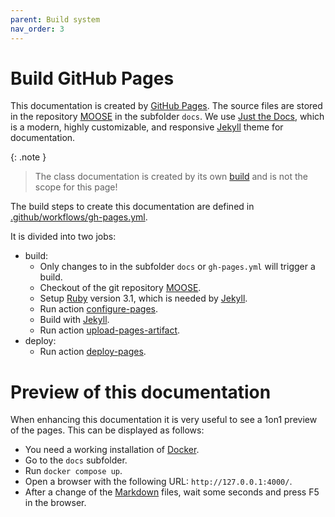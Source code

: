 ```yaml
---
parent: Build system
nav_order: 3
---
```


# Build GitHub Pages

This documentation is created by [GitHub Pages]. The source files are
stored in the repository [MOOSE] in the subfolder `docs`.
We use [Just the Docs], which is a modern, highly customizable, and responsive
[Jekyll] theme for documentation.

{: .note }
> The class documentation is created by its own [build] and is not the scope for this page!

The build steps to create this documentation are defined in [.github/workflows/gh-pages.yml].

It is divided into two jobs:
- build:
    - Only changes to in the subfolder `docs` or `gh-pages.yml` will trigger a build.
    - Checkout of the git repository [MOOSE].
    - Setup [Ruby] version 3.1, which is needed by [Jekyll].
    - Run action [configure-pages].
    - Build with [Jekyll].
    - Run action [upload-pages-artifact].
- deploy:
    - Run action [deploy-pages].

# Preview of this documentation

When enhancing this documentation it is very useful to see a 1on1 preview of the pages.
This can be displayed as follows:

- You need a working installation of [Docker].
- Go to the `docs` subfolder.
- Run `docker compose up`.
- Open a browser with the following URL: `http://127.0.0.1:4000/`.
- After a change of the [Markdown] files, wait some seconds and press F5 in the browser.

[GitHub Pages]: https://pages.github.com/
[MOOSE]: https://github.com/FlightControl-Master/MOOSE
[Just the Docs]: https://github.com/just-the-docs/just-the-docs
[Jekyll]: https://jekyllrb.com/
[Ruby]: https://www.ruby-lang.org/en/
[build]: build-docs.md
[.github/workflows/gh-pages.yml]: https://github.com/FlightControl-Master/MOOSE/blob/master/.github/workflows/gh-pages.yml
[configure-pages]: https://github.com/actions/configure-pages/
[upload-pages-artifact]: https://github.com/actions/upload-pages-artifact
[deploy-pages]: https://github.com/actions/deploy-pages/
[Docker]: https://www.docker.com/
[Markdown]: https://www.markdownguide.org/
